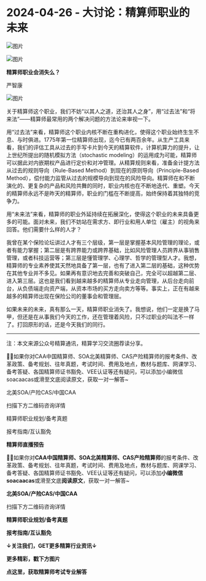 # 2024-04-26 - 大讨论：精算师职业的未来

![图片](https://mmbiz.qpic.cn/mmbiz_jpg/mK3FpI9af4kg4PH3You8v1p2s4zAl35ZxNnxg0MdNmVTvH2IJcatox7FnBcNAnYE4JN8ZPBDeK1yLvRwqaptmA/640?wx_fmt=jpeg&wxfrom=5&wx_lazy=1&wx_co=1&tp=webp)

![图片](https://mmbiz.qpic.cn/mmbiz_gif/mK3FpI9af4kg4PH3You8v1p2s4zAl35ZQkpnCFrL4sxibTsCHduia44N0WRpw0ibe62rGfxowYB0ZzQROPDAlhh3Q/640?wx_fmt=gif&wxfrom=5&wx_lazy=1&tp=webp)

**精算师职业会消失么？**

严智康

![图片](https://mmbiz.qpic.cn/mmbiz_png/1jGmmhMxibX4ib1icxoPgIU4oQuFb2XUX8X7icNwrQO3Pfx1jibGDOL49icibM1I5WMqhaoQcoM5iaaXFFzXfIrpftFsjw/640?wx_fmt=other&wxfrom=5&wx_lazy=1&wx_co=1&tp=webp)

关于精算师这个职业，我们不妨“以其人之道，还治其人之身”，用“过去法”和“将来法”——精算师最常用的两个解决问题的方法论来审视一下。

用“过去法”来看，精算师这个职业内核不断在重构进化，使得这个职业始终生生不息、与时俱进。1775年第一位精算师出现，迄今已有两百余年。从生产工具来看，我们的评估工具从过去的手写卡片到今天的精算软件，计算机算力的提升，让上世纪所提出的随机模拟方法（stochastic modeling）的运用成为可能，精算师可以据此对内嵌期权产品进行定价和对冲管理。从精算规则来看，准备金计提方法从过去的规则导向（Rule-Based Method）到现在的原则导向（Principle-Based Method），偿付能力监管从过去的规模导向到现在的风险导向。精算师在和不断演化的、更复杂的产品和风险共舞的同时，职业内核也在不断地迭代、重塑。今天的精算师永远不是昨天的精算师，职业的门槛在不断提高，始终保持着其独特的竞争力。

用“未来法”来看，精算师的职业外延持续在拓展深化，使得这个职业的未来具备更多的可能。面对未来，我们不妨站在需求方、即行业和用人单位（雇主）的视角来回答。他们需要什么样的人才？

我曾在某个保险论坛讲过人才有三个层级，第一层是掌握基本风险管理的理论，或者有能力掌握；第二层是有跨界能力或跨界基础，比如风险管理人员跨界从事销售管理，或者科技运营等；第三层是懂管理学、心理学、哲学的管理型人才。我想，精算师的专业素养使其天然地具备了第一层，也有了进入第二层的基础，这种优势在其他专业并不多见。如果再有意识地去完善和突破自己，完全可以超越第二层、进入第三层。这也是我们看到越来越多的精算师从专业走向管理，从后台走向前台，从负债端走向资产端，从资本市场的买方走向卖方等等。事实上，正在有越来越多的精算师出现在保险公司的董事会和管理层。

如果未来的未来，真有那么一天，精算师职业消失了。我想说，他们一定是换了马甲，但还是在从事我们今天的工作，还在管理着风险，只不过职业的叫法不一样了。打回原形的话，还是今天我们的同行。

--------------------------

注：本文来源公众号精算通讯，精算学习交流圈荐读分享。

💁‍♀️如果你对CAA中国精算师、SOA北美精算师、CAS产险精算师的报考条件、改革政策、备考规划、往年真题，考试时间、费用及地点，教材与题库、网课学习、备考答疑、各国精算师证书豁免、VEE认证等还有疑问，可以添加小编微信soacaacas或滑至文底阅读原文，获取一对一解答~

北美SOA/产险CAS/中国CAA

扫描下方二维码咨询详情



精算师职业规划/备考真题

报考指南/互认豁免

**精算师直播预告**

**💁‍♀️**如果你对**CAA中国精算师、SOA北美精算师、CAS产险精算师**的报考条件、改革政策、备考规划、往年真题，考试时间、费用及地点，教材与题库、网课学习、备考答疑、各国精算师证书豁免、VEE认证等还有疑问，可以添加**小编微信soacaacas**或滑至文底**阅读原文**，获取一对一解答~

**北美SOA/产险CAS/中国CAA**

扫描下方二维码咨询详情



**精算师职业规划/备考真题**

**报考指南/互认豁免**

**↓关注我们，GET更多精算行业资讯↓**





**更多精彩，戳下方图片**



[](http://mp.weixin.qq.com/s?__biz=Mzg5ODgxNDE0NQ==&mid=2247496095&idx=1&sn=1652ad043d7583602c430bfc3007aac3&chksm=c05e6831f729e127b771f250531ddbc5e5fa382e199b4a6f49c73a6c8a3b21102ab8fe3e879f&scene=21#wechat_redirect)

[](http://mp.weixin.qq.com/s?__biz=Mzg5ODgxNDE0NQ==&mid=2247493501&idx=1&sn=7620e474746373a659fe5ef89fbb7cd2&chksm=c05e7ed3f729f7c511ae682b3857e983df48e50f8605ed66cb2ef2297a4871ede24978a97033&scene=21#wechat_redirect)

[](http://mp.weixin.qq.com/s?__biz=Mzg5ODgxNDE0NQ==&mid=2247485880&idx=1&sn=0ba2bf0e4451dec32a929e06b118121c&chksm=c05d9016f72a1900fe9894195b322250dec7c7456ca30c5cce94ae6819d30bc65094e2e2719d&scene=21#wechat_redirect)

[](http://mp.weixin.qq.com/s?__biz=Mzg5ODgxNDE0NQ==&mid=2247483716&idx=1&sn=e1df2885756e4f4a72d0567ffa4690bb&chksm=c05d98eaf72a11fca6a29c8eb62754a0b92898373d1de868332308fafe026d4c456fc0f4653f&scene=21#wechat_redirect)

[](http://mp.weixin.qq.com/s?__biz=Mzg5ODgxNDE0NQ==&mid=2247484305&idx=1&sn=faae400b6a109a99b390d9cf3b2e4c29&chksm=c05d9a3ff72a1329c36d211fdd502501b728c1692d079cf95ee41fd0269002f7c72cffff1ad0&scene=21#wechat_redirect)







**点这里，获取精算师考试专业解答**